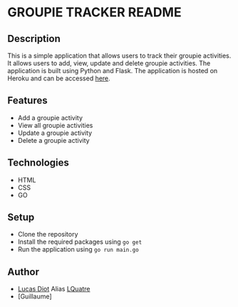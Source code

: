 # GROUPIE TRACKER README

## Description

This is a simple application that allows users to track their groupie activities. It allows users to add, view, update and delete groupie activities. The application is built using Python and Flask. The application is hosted on Heroku and can be accessed [here](https://groupie-tracker.herokuapp.com/).

## Features

- Add a groupie activity
- View all groupie activities
- Update a groupie activity
- Delete a groupie activity

## Technologies

- HTML
- CSS
- GO

## Setup

- Clone the repository
- Install the required packages using `go get`
- Run the application using `go run main.go`

## Author

- [Lucas Diot](https://ytrack.learn.ynov.com/git/dilucas) Alias [LQuatre](https://github.com/LQuatre)
- [Guillaume]
